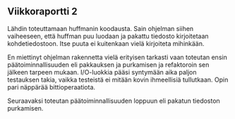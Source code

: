 ## Viikkoraportti 2

Lähdin toteuttamaan huffmanin koodausta. Sain ohjelman siihen vaiheeseen, että huffman puu luodaan ja pakattu tiedosto kirjoitetaan kohdetiedostoon. Itse puuta ei kuitenkaan vielä kirjoiteta mihinkään.

En miettinyt ohjelman rakennetta vielä erityisen tarkasti vaan toteutan ensin päätoiminnallisuuden eli pakkauksen ja purkamisen ja refaktoroin sen jälkeen tarpeen mukaan. I/O-luokkia pääsi syntymään aika paljon testauksen takia, vaikka testeistä ei mitään kovin ihmeellisiä tullutkaan. Opin pari näppärää bittioperaatiota.

Seuraavaksi toteutan päätoiminnallisuuden loppuun eli pakatun tiedoston purkamisen.


